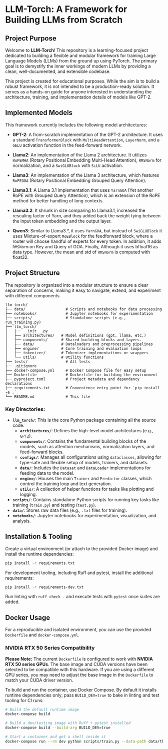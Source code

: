 # LLM-Torch: A Framework for Building LLMs from Scratch

## Project Purpose

Welcome to **LLM-Torch**! This repository is a learning-focused project dedicated to building a flexible and modular framework for training Large Language Models (LLMs) from the ground up using PyTorch. The primary goal is to demystify the inner workings of modern LLMs by providing a clean, well-documented, and extensible codebase.

This project is created for educational purposes. While the aim is to build a robust framework, it is not intended to be a production-ready solution. It serves as a hands-on guide for anyone interested in understanding the architecture, training, and implementation details of models like GPT-2.

## Implemented Models

This framework currently includes the following model architectures:

*   **GPT-2**: A from-scratch implementation of the GPT-2 architecture. It uses a standard `TransformerBlock` with `MultiHeadAttention`, `LayerNorm`, and a `GELU` activation function in the feed-forward network.

*   **Llama2**: An implementation of the Llama 2 architecture. It utilizes `RoPEMHA` (Rotary Positional Embedding Multi-Head Attention), `RMSNorm` for normalization, and a `SwiGLUBlock` with `SiLU` activation.

*   **Llama3**: An implementation of the Llama 3 architecture, which features `RoPEGOA` (Rotary Positional Embedding Grouped Query Attention).

*   **Llama3.1**: A Llama 3.1 implementation that uses `YarnGOA` (Yet another RoPE with Grouped Query Attention), which is an extension of the RoPE method for better handling of long contexts.

*   **Llama3.2**: It shrunk in size comparing to Llama3.1, increased the rescaling factor of Yarn, and they added back the weight tying between the input token embedding and the output layer.

*  **Qwen3**: Similar to Llama3.*, it uses `YarnGOA`, but instead of `SwiGLUBlock` it uses Mixture-of-expert `MoEBlock` for the feedforward block, where a router will choose handful of experts for every token. In addition, it adds `RMSNorm` on Key and Query of GOA. Finally, Although it uses bfloat16 as data type. However, the mean and std of `RMSNorm` is computed with float32.

## Project Structure

The repository is organized into a modular structure to ensure a clear separation of concerns, making it easy to navigate, extend, and experiment with different components.

```
llm-torch/
├── data/                  # Scripts and notebooks for data processing
├── notebooks/             # Jupyter notebooks for experimentation
├── scripts/               # Standalone scripts (e.g., run_training.py)
├── llm_torch/
│   ├── __init__.py
│   ├── architectures/   # Model definitions (gpt, llama, etc.)
│   ├── components/      # Shared building blocks and layers.
│   ├── data/            # Dataloaders and preprocessing pipelines
│   ├── engine/          # Core training and evaluation loops
│   ├── tokenizer/       # Tokenizer implementations or wrappers
│   └── utils/           # Utility functions
├── tests/                 # All tests
├── .gitignore
├── docker-compose.yml     # Docker Compose file for easy setup
├── Dockerfile             # Dockerfile for building the environment
├── pyproject.toml         # Project metadata and dependency declarations
├── requirements.txt       # Convenience entry point for `pip install -e .`
└── README.md              # This file
```

### Key Directories:

*   **`llm_torch/`**: This is the core Python package containing all the source code.
    *   **`architectures/`**: Defines the high-level model architectures (e.g., `GPT2`).
    *   **`components/`**: Contains the fundamental building blocks of the models, such as attention mechanisms, normalization layers, and feed-forward blocks.
    *   **`configs/`**: Manages all configurations using `dataclasses`, allowing for type-safe and flexible setup of models, trainers, and datasets.
    *   **`data/`**: Includes the `Dataset` and `DataLoader` implementations for feeding data to the model.
    *   **`engine/`**: Houses the main `Trainer` and `Predictor` classes, which control the training loop and text generation.
    *   **`utils/`**: A collection of helper functions for tasks like plotting and logging.
*   **`scripts/`**: Contains standalone Python scripts for running key tasks like training (`train.py`) and testing (`test.py`).
*   **`data/`**: Stores raw data files (e.g., `.txt` files for training).
*   **`notebooks/`**: Jupyter notebooks for experimentation, visualization, and analysis.

## Installation & Tooling

Create a virtual environment (or attach to the provided Docker image) and install the runtime dependencies:

```bash
pip install -r requirements.txt
```

For development tooling, including Ruff and pytest, install the additional requirements:

```bash
pip install -r requirements-dev.txt
```

Run linting with `ruff check .` and execute tests with `pytest` once suites are added.

## Docker Usage

For a reproducible and isolated environment, you can use the provided `Dockerfile` and `docker-compose.yml`.

### NVIDIA RTX 50 Series Compatibility

**Please Note:** The current `Dockerfile` is configured to work with **NVIDIA RTX 50 series GPUs**. The base image and CUDA versions have been selected to be compatible with this hardware. If you are using a different GPU series, you may need to adjust the base image in the `Dockerfile` to match your CUDA driver version.

To build and run the container, use Docker Compose. By default it installs runtime dependencies only; pass `BUILD_DEV=true` to bake in linting and test tooling for CI runs:

```bash
# Build the default runtime image
docker-compose build

# Build a dev/testing image with Ruff + pytest installed
docker-compose build --build-arg BUILD_DEV=true

# Start a container and get a shell inside it
docker-compose run --rm dev python scripts/train.py --data-path data/the-verdict.txt --llm gpt2 --size 124M
```
